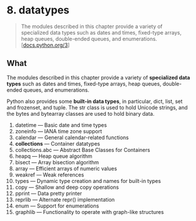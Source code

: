 # 8. datatypes

> The modules described in this chapter provide a variety of specialized data types such as dates and times, fixed-type arrays, heap queues, double-ended queues, and enumerations. [[docs.python.org/3](https://docs.python.org/3/library/datatypes.html)]

## What 

The modules described in this chapter provide a variety of **specialized data types** such as dates and times, fixed-type arrays, heap queues, double-ended queues, and enumerations.

Python also provides some **built-in data types**, in particular, dict, list, set and frozenset, and tuple. The str class is used to hold Unicode strings, and the bytes and bytearray classes are used to hold binary data.


1. datetime — Basic date and time types
1. zoneinfo — IANA time zone support
1. calendar — General calendar-related functions
1. **collections** — Container datatypes
1. collections.abc — Abstract Base Classes for Containers
1. heapq — Heap queue algorithm
1. bisect — Array bisection algorithm
1. array — Efficient arrays of numeric values
1. weakref — Weak references
1. types — Dynamic type creation and names for built-in types
1. copy — Shallow and deep copy operations
1. pprint — Data pretty printer
1. reprlib — Alternate repr() implementation
1. enum — Support for enumerations
1. graphlib — Functionality to operate with graph-like structures
